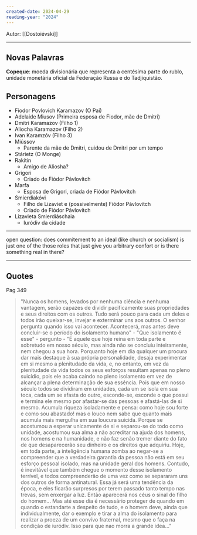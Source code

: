 ```yaml
---
created-date: 2024-04-29
reading-year: "2024"
---
```



Autor:  [[Dostoiévski]]

---

## Novas Palavras

**Copeque**: moeda divisionária que representa a centésima parte do rublo, unidade monetária oficial da Federação Russa e do Tadjiquistão.

## Personagens
- Fiodor Povlovich Karamazov (O Pai)
- Adelaide Miusov (Primeira esposa de Fiodor, mãe de Dmitri)
- Dmitri Karamazov (Filho 1)
- Aliocha Karamazov (Filho 2)
- Ivan Karamzóv (Filho 3)
- Miússov
	- Parente da mãe de Dmitri, cuidou de Dmitri por um tempo
- Stárietz (O Monge)
- Rakitin
	- Amigo de Aliosha?
- Grigori
	- Criado de Fiódor Pávlovitch
- Marfa
	- Esposa de Grigori, criada de Fiódor Pávlovitch
- Smierdiakóvi
	- Filho de Lizaviet e (possivelmente) Fiódor Pávlovitch
	- Criado de Fiódor Pávlovitch
- Lizavieta Smierdiáschaia
	- Iuródiv da cidade



---

open question: does commitement to an ideal (like church or socialism) is just one of the those roles that just give you arbitrary confort or is there something real in there?

---

## Quotes


Pag 349

> "Nunca os homens, levados por nenhuma ciência e nenhuma vantagem, serão capazes de dividir pacificamente suas propriedades e seus direitos com os outros. Tudo será pouco para cada um deles e todos irão queixar-se, invejar e exterminar uns aos outros. O senhor pergunta quando isso vai acontecer. Acontecerá, mas antes deve concluir-se o período do isolamento humano" - "Que isolamento é esse" - pergunto - "É aquele que hoje reina em toda parte e sobretudo em nosso século, mas ainda não se concluiu inteiramente, nem chegou a sua hora. Porquanto hoje em dia qualquer um procura dar mais destaque à sua própria personalidade, desaja experimentar em si mesmo a plenitudade da vida, e, no entanto, em vez da plenitudade da vida todos os seus esforços resultam apenas no pleno suicídio, pois ele acaba caindo no pleno isolamento em vez de alcançar a plena determinação de sua essência. Pois que em nosso século todos se dividiram em unidades, cada um se isola em sua toca, cada um se afasta do outro, esconde-se, esconde o que possui e termina ele mesmo por afastar-se das pessoas e afastá-las de si mesmo. Acumula riqueza isoladamente e pensa: como hoje sou forte e como sou abastado! mas o louco nem sabe que quanto mais acumula mais mergulha em sua loucura suicida. Porque se acostumou a esperar unicamente de si e separou-se do todo como unidade, acostumou sua alma a não acreditar na ajuda dos homens, nos homens e na humanidade, e não faz senão tremer diante do fato de que desaparecerão seu dinheiro e os direitos que adquiriu. Hoje, em toda parte, a inteligência humana zomba ao negar-se a compreender que a verdadeira garantia da pessoa não está em seu esforço pessoal isolado, mas na unidade geral dos homens. Contudo, é inevitável que também chegue o momento desse isolamento terrível, e todos compreenderão de uma vez como se separaram uns dos outros de forma antinatural. Essa já será uma tendência da época, e eles ficarão surpresos por terem passado tanto tempo nas trevas, sem enxergar a luz. Então aparecerá nos céus o sinal do filho do homem... Mas até esse dia é necessário proteger de quando em quando o estandarte a despeito de tudo, e o homem deve, ainda que individualmente, dar o exemplo e tirar a alma do isolamento para realizar a proeza de um convívo fraternal, mesmo que o faça na condição de iuródiv. Isso para que nao morra a grande idea..."